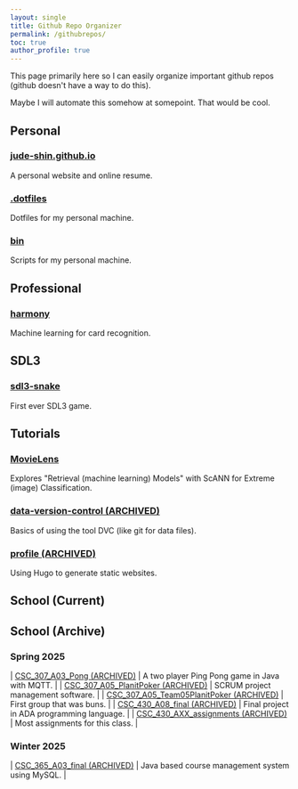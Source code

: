 ```yaml
---
layout: single 
title: Github Repo Organizer 
permalink: /githubrepos/
toc: true
author_profile: true
---
```

This page primarily here so I can easily organize important github repos (github doesn't have a way to do this).

Maybe I will automate this somehow at somepoint. That would be cool.

## Personal  
### [jude-shin.github.io](https://github.com/jude-shin/jude-shin.github.io)
A personal website and online resume.

### [.dotfiles](https://github.com/jude-shin/.dotfiles)
Dotfiles for my personal machine.

### [bin](https://github.com/jude-shin/bin)
Scripts for my personal machine.


## Professional 
### [harmony](https://github.com/jude-shin/harmony) 
Machine learning for card recognition.

## SDL3 
### [sdl3-snake](https://github.com/jude-shin/sdl3-snake)
First ever SDL3 game.

## Tutorials
### [MovieLens](https://github.com/jude-shin/MovieLens) 
Explores "Retrieval (machine learning) Models" with ScANN for Extreme (image) Classification.

### [data-version-control (ARCHIVED)](https://github.com/jude-shin/data-version-control) 
Basics of using the tool DVC (like git for data files).

### [profile (ARCHIVED)](https://github.com/jude-shin/profile) 
Using Hugo to generate static websites.


## School (Current)

## School (Archive) 
<!--
note: 
use this format for the repo names:
it makes it easier to find later on

[class]_[class number]_[assignment number]_[assignment name]
class ex: CSC, CPE
class number ex: 365, 307
assignment number: A05, L08, A09, A11, L13, AXX
    A for assignment, L for lab
    AXX means that it holds many assignments
assignment name: foo, foobar, thissucks, pingpong
-->
### Spring 2025

| [CSC_307_A03_Pong (ARCHIVED)](https://github.com/jude-shin/CSC_307_A03_Pong) | A two player Ping Pong game in Java with MQTT. |
| [CSC_307_A05_PlanitPoker (ARCHIVED)](https://github.com/jude-shin/CSC_307_A05_PlanitPoker) | SCRUM project management software. |
| [CSC_307_A05_Team05PlanitPoker (ARCHIVED)](https://github.com/jude-shin/CSC_307_A05_Team05PlanitPoker) | First group that was buns. |
| [CSC_430_A08_final (ARCHIVED)](https://github.com/jude-shin/CSC_430_A08_final) | Final project in ADA programming language. |
| [CSC_430_AXX_assignments (ARCHIVED)](https://github.com/jude-shin/CSC_430_AXX_assignments/settings) | Most assignments for this class. |


### Winter 2025

| [CSC_365_A03_final (ARCHIVED)](https://github.com/jude-shin/CSC_365_A03_final) | Java based course management system using MySQL. |
